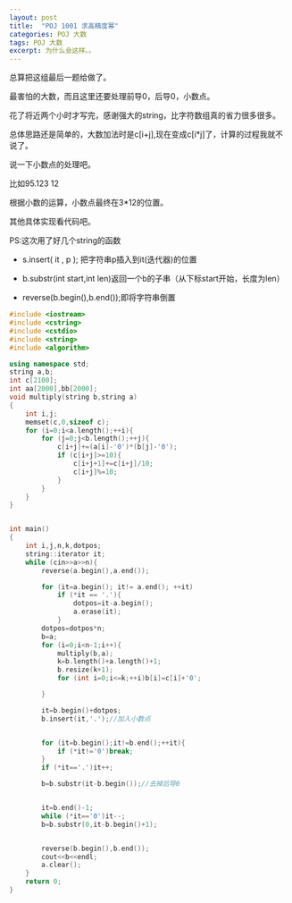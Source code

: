 ---layout: posttitle:  "POJ 1001 求高精度幂"categories: POJ 大数tags: POJ 大数excerpt: 为什么会这样。。---总算把这组最后一题给做了。最害怕的大数，而且这里还要处理前导0，后导0，小数点。花了将近两个小时才写完，感谢强大的string，比字符数组真的省力很多很多。总体思路还是简单的，大数加法时是c[i+j],现在变成c[i*j]了，计算的过程我就不说了。说一下小数点的处理吧。比如95.123 12根据小数的运算，小数点最终在3\*12的位置。其他具体实现看代码吧。PS:这次用了好几个string的函数* s.insert( it , p );  把字符串p插入到it(迭代器)的位置* b.substr(int start,int len)返回一个b的子串（从下标start开始，长度为len）* reverse(b.begin(),b.end());即将字符串倒置```c++#include <iostream>#include <cstring>#include <cstdio>#include <string>#include <algorithm>using namespace std;string a,b;int c[2100];int aa[2000],bb[2000];void multiply(string b,string a){    int i,j;    memset(c,0,sizeof c);    for (i=0;i<a.length();++i){        for (j=0;j<b.length();++j){            c[i+j]+=(a[i]-'0')*(b[j]-'0');            if (c[i+j]>=10){                c[i+j+1]+=c[i+j]/10;                c[i+j]%=10;            }        }    }}int main(){    int i,j,n,k,dotpos;    string::iterator it;    while (cin>>a>>n){        reverse(a.begin(),a.end());        for (it=a.begin(); it!= a.end(); ++it)            if (*it == '.'){                dotpos=it-a.begin();                a.erase(it);            }        dotpos=dotpos*n;        b=a;        for (i=0;i<n-1;i++){            multiply(b,a);            k=b.length()+a.length()+1;            b.resize(k+1);            for (int i=0;i<=k;++i)b[i]=c[i]+'0';        }        it=b.begin()+dotpos;        b.insert(it,'.');//加入小数点        for (it=b.begin();it!=b.end();++it){            if (*it!='0')break;        }        if (*it=='.')it++;        b=b.substr(it-b.begin());//去掉后导0        it=b.end()-1;        while (*it=='0')it--;        b=b.substr(0,it-b.begin()+1);        reverse(b.begin(),b.end());        cout<<b<<endl;        a.clear();    }    return 0;}```